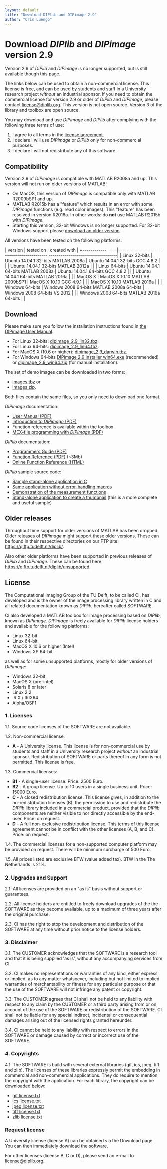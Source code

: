 ```yaml
---
layout: default
title: "Download DIPlib and DIPimage 2.9"
author: "Cris Luengo"
---
```


# Download *DIPlib* and *DIPimage* version 2.9

Version 2.9 of *DIPlib* and *DIPimage* is no longer supported, but is still available though this page.

The links below can be used to obtain a non-commercial license. This license is free, and can be used
by students and staff in a University research project *without* an industrial sponsor.
If you need to obtain the commercial license for version 2.9 or older of *DIPlib* and *DIPimage*,
please contact <license@diplib.org>.
This version is not open source. Version 3 of the library and toolbox are open source.

You may download and use *DIPimage* and *DIPlib* after complying with the following three terms of use:

1. I agree to all terms in the [license agreement](#license).
1. I declare I will use *DIPimage* or *DIPlib* only for non-commercial purposes.
1. I declare I will not redistribute any of this software.

## Compatibility

Version 2.9 of *DIPimage* is compatible with MATLAB R2008a and up. This version will not run on older
versions of MATLAB!

- On MacOS, this version of *DIPimage* is compatible only with MATLAB R2009bSP1 and up.
- MATLAB R2015b has a "feature" which results in an error with some *DIPimage* functions
   (e.g. read color images). This "feature" has been resolved in version R2016a.
   In other words: do **not** use MATLAB R2015b with *DIPimage*.
- Starting this version, 32-bit Windows is no longer supported. For 32-bit Windows support please
[download an older version](#older-releases).

All versions have been tested on the following platforms:

| version         | tested on                                 | created with                     |
+-----------------|-------------------------------------------|----------------------------------|
| Linux 32-bits   | Ubuntu 14.04.1 32-bits MATLAB 2008a       | Ubuntu 14.04.1 32-bits GCC 4.8.2 |
|                 | Ubuntu 14.04.1 32-bits MATLAB 2012a       |                                  |
| Linux 64-bits   | Ubuntu 14.04.1 64-bits MATLAB 2008a       | Ubuntu 14.04.1 64-bits GCC 4.8.2 |
|                 | Ubuntu 14.04.1 64-bits MATLAB 2016a       |                                  |
| MacOS X         | MacOS X 10.10 MATLAB 2009bSP1             | MacOS X 10.10 GCC 4.9.1          |
|                 | MacOS X 10.10 MATLAB 2016a                |                                  |
| Windows 64-bits | Windows 2008 64-bits MATLAB 2008a 64-bits | Windows 2008 64-bits VS 2012     |
|                 | Windows 2008 64-bits MATLAB 2016a 64-bits |                                  |

## Download

Please make sure you follow the installation instructions found in
[the DIPimage User Manual](https://qiftp.tudelft.nl/diplib/latest/docs/dipimage_user_manual.pdf).

- For Linux 32-bits: [dipimage_2.9_lin32.tbz](https://qiftp.tudelft.nl/diplib/2.9/dipimage_2.9_lin32.tbz).
- For Linux 64-bits: [dipimage_2.9_lin64.tbz](https://qiftp.tudelft.nl/diplib/2.9/dipimage_2.9_lin64.tbz).
- For MacOS X (10.6 or higher): [dipimage_2.9_darwin.tbz](https://qiftp.tudelft.nl/diplib/2.9/dipimage_2.9_darwin.tbz).
- For Windows 64-bits [DIPimage 2.9 installer win64.exe](https://qiftp.tudelft.nl/diplib/2.9/DIPimage%202.9%20installer%20win64.exe)
    (recommended) or [dipimage_2.9_win64.zip](https://qiftp.tudelft.nl/diplib/2.9/dipimage_2.9_win64.zip) (for manual installation).

The set of demo images can be downloaded in two forms:

- [images.tbz](https://qiftp.tudelft.nl/diplib/images.tbz) or
- [images.zip](https://qiftp.tudelft.nl/diplib/images.zip).

Both files contain the same files, so you only need to download one format.

*DIPimage* documentation:

- [User Manual (PDF)](https://qiftp.tudelft.nl/diplib/latest/docs/dipimage_user_manual.pdf)
- [Introduction to *DIPimage* (PDF)](https://qiftp.tudelft.nl/diplib/docs/Introduction_to_DIPimage.pdf)
- Function reference is available within the toolbox
- [MEX-file programming with *DIPimage* (PDF)](https://qiftp.tudelft.nl/diplib/latest/docs/mex_file_programming.pdf)

*DIPlib* documentation:

- [Programmers Guide (PDF)](https://qiftp.tudelft.nl/diplib/latest/docs/diplib_programmers_guide.pdf)
- [Function Reference (PDF)](https://qiftp.tudelft.nl/diplib/latest/docs/diplib_reference_guide.pdf) (~3Mb)
- [Online Function Reference (HTML)](http://qiftp.tudelft.nl/dipref)

*DIPlib* sample source code:

- [Sample stand-alone application in C](https://qiftp.tudelft.nl/diplib/docs/standalone.c)
- [Same application without error-handling macros](https://qiftp.tudelft.nl/diplib/docs/standalone2.c)
- [Demonstration of the measurement functions](https://qiftp.tudelft.nl/diplib/docs/measuredemo.c)
- [Stand-alone application to create a thumbnail](https://qiftp.tudelft.nl/diplib/docs/makethumbs.c)
   (this is a more complete and useful sample)

## Older releases

Throughout time support for older versions of MATLAB has been dropped. Older releases of *DIPimage* might
support these older versions. These can be found in their respective directories on our FTP site:
<https://qiftp.tudelft.nl/diplib/>.

Also other older platforms have been supported in previous releases of *DIPlib* and *DIPimage*.
These can be found here: <https://qiftp.tudelft.nl/diplib/unsupported>.

## License

The Computational Imaging Group of the TU Delft, to be called CI, has developed and is the owner of the
image processing library written in C and all related documentation known as *DIPlib*, hereafter called SOFTWARE.

CI also developed a MATLAB toolbox for image processing based on *DIPlib*, known as *DIPimage*.
*DIPimage* is freely available for *DIPlib* license holders and available for the following platforms:

- Linux 32-bit
- Linux 64-bit
- MacOS X 10.6 or higher (Intel)
- Windows XP 64-bit

as well as for some unsupported platforms, mostly for older versions of *DIPimage*:

- Windows 32-bit
- MacOS X (pre-intel)
- Solaris 8 or later
- Linux 2.2
- IRIX / IRIX64
- Alpha/OSF1

### 1. Licenses

1.1. Source code licenses of the SOFTWARE are not available.

1.2. Non-commercial license:

- **A** - A University license. This license is for non-commercial use by students and staff in a University
    research project *without* an industrial sponsor. Redistribution of SOFTWARE or parts thereof in any form
    is not permitted. This license is free.

1.3. Commercial licenses:

- **B1** - A single-user license. Price: 2500 Euro.
- **B2** - A group license. Up to 10 users in a single business unit. Price: 15000 Euro.
- **C** - A closed redistribution license. This license gives, in addition to the no-redistribution licenses (B),
    the permission to use and redistribute the *DIPlib* library included in a commercial product,
    provided that the *DIPlib* components are neither visible to nor directly accessible by the end-user.
    Price: on request.
- **D** - A full non-exclusive redistribution license. This terms of this license agreement cannot be in
    conflict with the other licenses (A, B, and C). Price: on request.

1.4. The commercial licenses for a non-supported computer platform may be provided on request.
There will be minimum surcharge of 500 Euro.

1.5. All prices listed are exclusive BTW (value added tax). BTW in the The Netherlands is 21%.

### 2. Upgrades and Support

2.1. All licenses are provided on an "as is" basis without support or guarantees.

2.2. All license holders are entitled to freely download upgrades of the the SOFTWARE as they become available,
up to a maximum of three years after the original purchase.

2.3. CI has the right to stop the development and distribution of the SOFTWARE at any time without prior notice
to the license holders.

### 3. Disclaimer

3.1. The CUSTOMER acknowledges that the SOFTWARE is a research tool and that it is being supplied 'as is',
without any accompanying services from CI.

3.2. CI makes no representations or warranties of any kind, either express or implied, as to any matter
whatsoever, including but not limited to implied warranties of merchantability or fitness for any particular purpose or that the use of the SOFTWARE will not infringe any patent or copyright.

3.3. The CUSTOMER agrees that CI shall not be held to any liability with respect to any claim by the
CUSTOMER or a third party arising from or on account of the use of the SOFTWARE or redistribution of
the SOFTWARE. CI shall not be liable for any special indirect, incidental or consequential damages
arising out of the licensed rights granted hereunder.

3.4. CI cannot be held to any liability with respect to errors in the SOFTWARE or damage caused by correct
or incorrect use of the SOFTWARE.

### 4. Copyrights

4.1. The SOFTWARE is build with several external libraries (gif, ics, jpeg, tiff and zlib).
The licenses of these libraries expressly permit the embedding in commercial and non-commercial applications.
They do require to mention the copyright with the application.
For each library, the copyright can be downloaded below:

- [gif license.txt](https://qiftp.tudelft.nl/diplib/licenses/gif_license.txt)
- [ics license.txt](https://qiftp.tudelft.nl/diplib/licenses/ics_license.txt)
- [jpeg license.txt](https://qiftp.tudelft.nl/diplib/licenses/jpeg_license.txt)
- [tiff license.txt](https://qiftp.tudelft.nl/diplib/licenses/tiff_license.txt)
- [zlib license.txt](https://qiftp.tudelft.nl/diplib/licenses/zlib_license.txt)

### Request license

A University license (license A) can be obtained via the Download page.
You can then immediately download the software.

For other licenses (license B, C or D), please send an e-mail to <license@diplib.org>.

